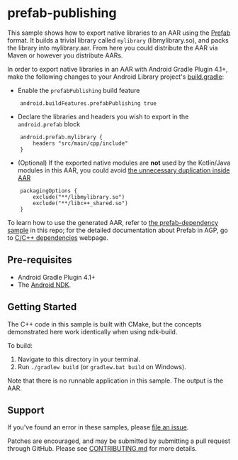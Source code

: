 # prefab-publishing

This sample shows how to export native libraries to an AAR using the [Prefab]
format. It builds a trivial library called `mylibrary` (libmylibrary.so), and
packs the library into mylibrary.aar. From here you could distribute the AAR via
Maven or however you distribute AARs.

In order to export native libraries in an AAR with Android Gradle Plugin 4.1+,
make the following changes to your Android Library project's [build.gradle]:

- Enable the `prefabPublishing` build feature

```
    android.buildFeatures.prefabPublishing true
```

- Declare the libraries and headers you wish to export in the `android.prefab`
  block

```
    android.prefab.mylibrary {
        headers "src/main/cpp/include"
    }
```

- (Optional) If the exported native modules are **not** used by the Kotlin/Java
  modules in this AAR, you could avoid [the unnecessary duplication inside AAR]

```
    packagingOptions {
        exclude("**/libmylibrary.so")
        exclude("**/libc++_shared.so")
    }
```

To learn how to use the generated AAR, refer to [the prefab-dependency sample]
in this repo; for the detailed documentation about Prefab in AGP, go to
[C/C++ dependencies] webpage.

## Pre-requisites

- Android Gradle Plugin 4.1+
- The [Android NDK](https://developer.android.com/ndk/).

## Getting Started

The C++ code in this sample is built with CMake, but the concepts demonstrated
here work identically when using ndk-build.

To build:

1. Navigate to this directory in your terminal.
1. Run `./gradlew build` (or `gradlew.bat build` on Windows).

Note that there is no runnable application in this sample. The output is the
AAR.

## Support

If you've found an error in these samples, please
[file an issue](https://github.com/android/ndk-samples/issues/new).

Patches are encouraged, and may be submitted by submitting a pull request
through GitHub. Please see [CONTRIBUTING.md](../../CONTRIBUTING.md) for more
details.

[build.gradle]: https://github.com/android/ndk-samples/blob/master/prefab/prefab-publishing/mylibrary/build.gradle#L64
[c/c++ dependencies]: https://developer.android.com/studio/build/native-dependencies?buildsystem=cmake&agpversion=4.1
[prefab]: https://google.github.io/prefab/
[the prefab-dependency sample]: https://github.com/android/ndk-samples/tree/main/prefab/prefab-dependency
[the unnecessary duplication inside aar]: https://issuetracker.google.com/issues/168777344#comment5
